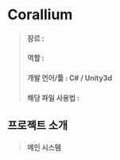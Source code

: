 # Corallium
> #### 장르 : 
> #### 역할 : 
> #### 개발 언어/툴 : C# / Unity3d
> #### 해당 파일 사용법 : 


## 프로젝트 소개
> 
> #### 메인 시스템
